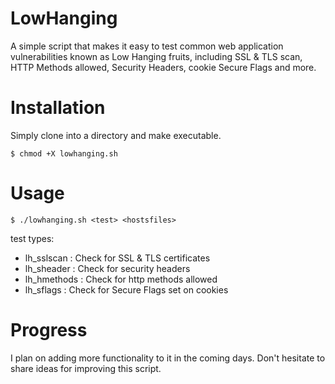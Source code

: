 # LowHanging
A simple script that makes it easy to test common web application vulnerabilities known as Low Hanging fruits,  including SSL &amp; TLS scan, HTTP Methods allowed, Security Headers, cookie Secure Flags and more.

# Installation
Simply clone into a directory and make executable.
```
$ chmod +X lowhanging.sh

```

# Usage
```
$ ./lowhanging.sh <test> <hostsfiles> 

```
test types:
+ lh_sslscan : Check for SSL & TLS certificates
+ lh_sheader : Check for security headers
+ lh_hmethods : Check for http methods allowed
+ lh_sflags : Check for Secure Flags set on cookies

# Progress
I plan on adding more functionality to it in the coming days.
Don't hesitate to share ideas for improving this script.
